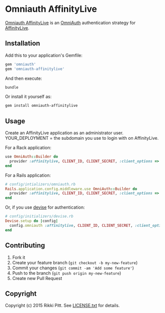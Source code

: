 # Omniauth AffinityLive

[Omniauth AffinityLive](https://github.com/rikkipitt/omniauth-affinitylive) is an [OmniAuth](https://github.com/intridea/omniauth) authentication strategy for [AffinityLive](http://www.affinitylive.com).

## Installation

Add this to your application's Gemfile:

```ruby
gem 'omniauth'
gem 'omniauth-affinitylive'
```

And then execute:

```bash
bundle
```

Or install it yourself as:

```bash
gem install omniauth-affinitylive
```

## Usage

Create an AffinityLive application as an administrator user. YOUR_DEPLOYMENT = the subdomain you use to login with on AffinityLive.

For a Rack application:

```ruby
use OmniAuth::Builder do
  provider :affinitylive, CLIENT_ID, CLIENT_SECRET, :client_options => {:site => "https://YOUR_DEPLOYMENT.api.affinitylive.com"}
end
```

For a Rails application:

```ruby
# config/intializers/omniauth.rb
Rails.application.config.middleware.use OmniAuth::Builder do
  provider :affinitylive, CLIENT_ID, CLIENT_SECRET, :client_options => {:site => "https://YOUR_DEPLOYMENT.api.affinitylive.com"}
end
```

Or, if you use [devise](https://github.com/plataformatec/devise) for authentication:

```ruby
# config/initializers/devise.rb
Devise.setup do |config|
  config.omniauth :affinitylive, CLIENT_ID, CLIENT_SECRET, :client_options => {:site => "https://YOUR_DEPLOYMENT.api.affinitylive.com"}
end
```

## Contributing

1. Fork it
2. Create your feature branch (`git checkout -b my-new-feature`)
3. Commit your changes (`git commit -am 'Add some feature'`)
4. Push to the branch (`git push origin my-new-feature`)
5. Create new Pull Request

## Copyright

Copyright (c) 2015 Rikki Pitt. See [LICENSE.txt](LICENSE.txt) for details.
